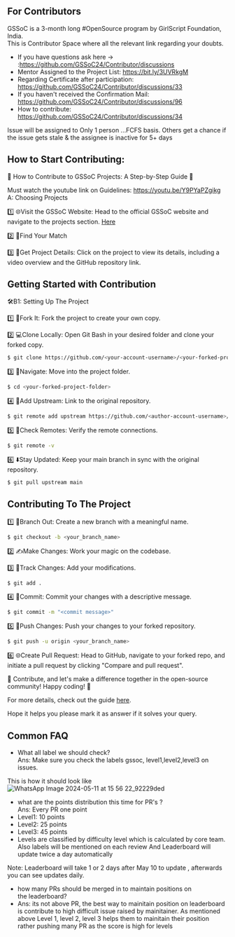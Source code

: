 
## For Contributors

GSSoC is a 3-month long #OpenSource program by GirlScript Foundation, India. <br>
This is Contributor Space where all the relevant link regarding your doubts. 

- If you have questions ask here -> :https://github.com/GSSoC24/Contributor/discussions
- Mentor Assigned to the Project List: https://bit.ly/3UVRkgM
- Regarding Certificate after participation: https://github.com/GSSoC24/Contributor/discussions/33
- If you haven't received the Confirmation Mail: https://github.com/GSSoC24/Contributor/discussions/96
- How to contribute: https://github.com/GSSoC24/Contributor/discussions/34

Issue will be assigned to Only 1 person ...FCFS basis. Others get a chance if the issue gets stale & the assignee is inactive for 5+ days

## How to Start Contributing: 

🌟 How to Contribute to GSSoC Projects: A Step-by-Step Guide 🌟

Must watch the youtube link on Guidelines: https://youtu.be/Y9PYaPZgikg
A: Choosing Projects

1️⃣ 🌐Visit the GSSoC Website: Head to the official GSSoC website and navigate to the projects section. [Here](https://gssoc.girlscript.tech/project)

2️⃣ 📂Find Your Match

3️⃣ 🔎Get Project Details: Click on the project to view its details, including a video overview and the GitHub repository link.



## Getting Started with Contribution

🛠️B1: Setting Up The Project

1️⃣ 🍴Fork It: Fork the project to create your own copy.

2️⃣ 💻Clone Locally: Open Git Bash in your desired folder and clone your forked copy.

```bash
$ git clone https://github.com/<your-account-username>/<your-forked-project>.git
```
3️⃣ 📂Navigate: Move into the project folder.

```bash
$ cd <your-forked-project-folder>

```

4️⃣ 🔗Add Upstream: Link to the original repository.

```bash
$ git remote add upstream https://github.com/<author-account-username>/<original-project>.git
```

5️⃣ 👀Check Remotes: Verify the remote connections.

```bash
$ git remote -v
```
6️⃣ ⬇️Stay Updated: Keep your main branch in sync with the original repository.

```bash
$ git pull upstream main
```

## Contributing To The Project

1️⃣ 🌿Branch Out: Create a new branch with a meaningful name.

```bash
$ git checkout -b <your_branch_name>
```
2️⃣ ✍️Make Changes: Work your magic on the codebase.

3️⃣ 📁Track Changes: Add your modifications.

```bash
$ git add .
```
4️⃣ 🚚Commit: Commit your changes with a descriptive message.

```bash
$ git commit -m "<commit message>"
```
5️⃣ 🚀Push Changes: Push your changes to your forked repository.

```bash
$ git push -u origin <your_branch_name>
```
6️⃣ 🌐Create Pull Request: Head to GitHub, navigate to your forked repo, and initiate a pull request by clicking "Compare and pull request".

🚀 Contribute, and let's make a difference together in the open-source community! Happy coding! 🎉

For more details, check out the guide [here](https://sukritim.hashnode.dev/a-beginners-guide-to-gssoc#heading-what-is-open-source-contribution).

Hope it helps you please mark it as answer if it solves your query.

## Common FAQ
- What all label we should check?
<br>Ans: Make sure you check the labels gssoc, level1,level2,level3 on issues.

This is how it should look like 
![WhatsApp Image 2024-05-11 at 15 56 22_92229ded](https://github.com/GSSoC24/Contributor/assets/30715153/ffe6208f-21f9-4262-808e-31f3b2bc0a07)

- what are the points distribution this time for PR's ?
<br>Ans: Every PR one point
- Level1: 10 points
- Level2: 25 points
- Level3: 45 points
- Levels are classified by difficulty level which is calculated by core team. Also labels will be mentioned on each review
  And Leaderboard will update twice a day automatically
<be>
  Note: Leaderboard will take 1 or 2 days after May 10 to update , afterwards you can see updates daily.

-  how many PRs should be merged in to maintain positions on the leaderboard?
-   Ans: its not above PR, the best way to mainitain position on leaderboard is contribute to high difficult issue raised by mainitainer.
      As mentioned above Level 1, level 2, level 3 helps them to mainitain their position rather pushing many PR as the score is high for levels
